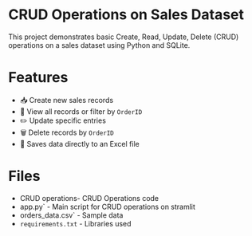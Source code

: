 # CRUD Operations on Sales Dataset

This project demonstrates basic Create, Read, Update, Delete (CRUD) operations on a sales dataset using Python and SQLite.

# Features

- 📥 Create new sales records
- 📄 View all records or filter by `OrderID`
- ✏️ Update specific entries
- 🗑️ Delete records by `OrderID`
- 💾 Saves data directly to an Excel file

# Files

- CRUD operations- CRUD Operations code
- app.py` - Main script for CRUD operations on stramlit
- orders_data.csv` - Sample data
- `requirements.txt` - Libraries used


